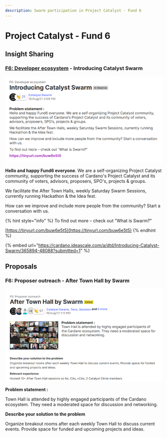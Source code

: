 ```yaml
---
description: Swarm participation in Project Catalyst - Fund 6
---
```


# Project Catalyst - Fund 6

## Insight Sharing

###  [F6: Developer ecosystem](https://cardano.ideascale.com/a/campaign-home/26094) - Introducing Catalyst Swarm

![](../.gitbook/assets/2021-10-04.png)

**Hello and happy Fund6 everyone**. We are a self-organizing Project Catalyst community, supporting the success of Cardano's Project Catalyst and its community of voters, advisors, proposers, SPO's, projects & groups.

We facilitate the After Town Halls, weekly Saturday Swarm Sessions, currently running Hackathon & the Idea fest.

How can we improve and include more people from the community? Start a conversation with us.

{% hint style="info" %}
To find out more – check out "What is Swarm?"

[https://tinyurl.com/buw6e5t5](https://tinyurl.com/buw6e5t5)
{% endhint %}

{% embed url="https://cardano.ideascale.com/a/dtd/Introducing-Catalyst-Swarm/365894-48088?submitted=1" %}

 

## Proposals

### F6: Proposer outreach -  After Town Hall by Swarm

![](../.gitbook/assets/2021-10-04-1-.png)

 **Problem statement :**

Town Hall is attended by highly engaged participants of the Cardano ecosystem. They need a moderated space for discussion and networking.

 **Describe your solution to the problem**

Organize breakout rooms after each weekly Town Hall to discuss current events. Provide space for funded and upcoming projects and ideas.



